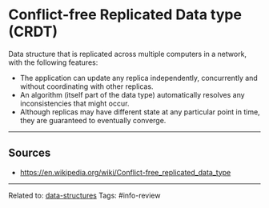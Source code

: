 # Conflict-free Replicated Data type (CRDT)
Data structure that is replicated across multiple computers in a network, with the following features:
* The application can update any replica independently, concurrently and without coordinating with other replicas.
* An algorithm (itself part of the data type) automatically resolves any inconsistencies that might occur.
* Although replicas may have different state at any particular point in time, they are guaranteed to eventually converge.

<hr>

## Sources
* https://en.wikipedia.org/wiki/Conflict-free_replicated_data_type

<hr>

Related to: [data-structures](data-structures.md)
Tags: #info-review